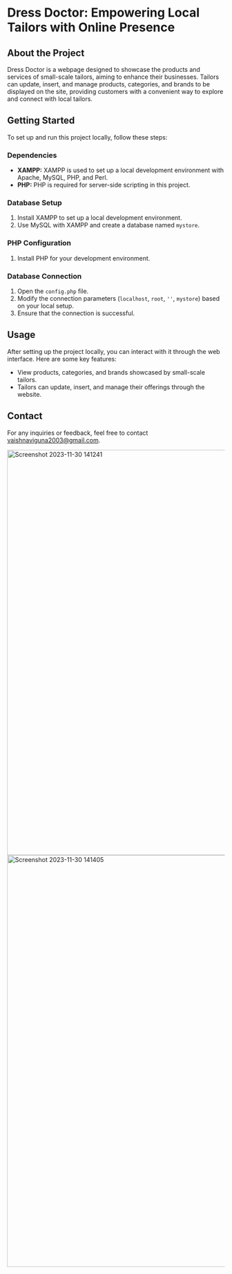 # Dress Doctor: Empowering Local Tailors with Online Presence

## About the Project
Dress Doctor is a webpage designed to showcase the products and services of small-scale tailors, aiming to enhance their businesses. Tailors can update, insert, and manage products, categories, and brands to be displayed on the site, providing customers with a convenient way to explore and connect with local tailors.

## Getting Started
To set up and run this project locally, follow these steps:

### Dependencies
- **XAMPP:** XAMPP is used to set up a local development environment with Apache, MySQL, PHP, and Perl.
- **PHP:** PHP is required for server-side scripting in this project.

### Database Setup
1. Install XAMPP to set up a local development environment.
2. Use MySQL with XAMPP and create a database named `mystore`.

### PHP Configuration
1. Install PHP for your development environment.

### Database Connection
1. Open the `config.php` file.
2. Modify the connection parameters (`localhost`, `root`, `''`, `mystore`) based on your local setup.
3. Ensure that the connection is successful.

## Usage
After setting up the project locally, you can interact with it through the web interface. Here are some key features:

- View products, categories, and brands showcased by small-scale tailors.
- Tailors can update, insert, and manage their offerings through the website.

## Contact
For any inquiries or feedback, feel free to contact vaishnaviguna2003@gmail.com.


<img width="938" alt="Screenshot 2023-11-30 141241" src="https://github.com/G-VAISHNAVI-2003/Dress_Doctor-Web-Development-project/assets/139878536/8f21c894-f8da-488b-9c90-d9d91bb0a92c">

<img width="953" alt="Screenshot 2023-11-30 141405" src="https://github.com/G-VAISHNAVI-2003/Dress_Doctor-Web-Development-project/assets/139878536/36f2e222-8b30-44b3-96d9-56d05616873b">

